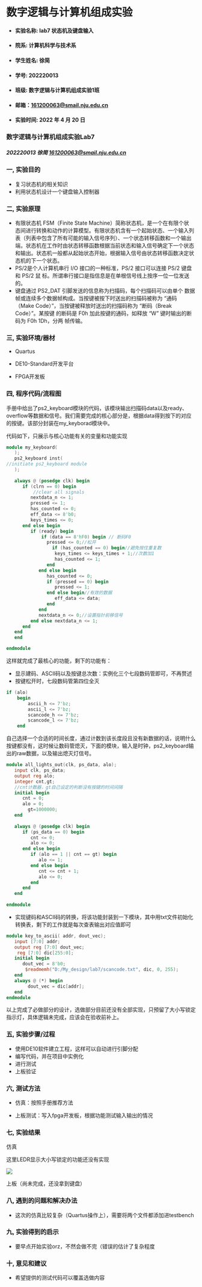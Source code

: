 # 数字逻辑与计算机组成实验

- #### 实验名称: lab7  状态机及键盘输入



- #### 院系: 计算机科学与技术系



- #### 学生姓名: 徐简



- #### 学号: 202220013



- #### 班级: 数字逻辑与计算机组成实验1班



- #### 邮箱：161200063@smail.nju.edu.cn



- #### 实验时间: 2022 年 4 月 20 日



































### 数字逻辑与计算机组成实验Lab7

##### 202220013 徐简 161200063@smail.nju.edu.cn



### 一, 实验目的

- 复习状态机的相关知识
- 利用状态机设计一个键盘输入控制器

  

### 二, 实验原理

- 有限状态机 FSM（Finite State Machine）简称状态机，是一个在有限个状 态间进行转换和动作的计算模型。有限状态机含有一个起始状态、一个输入列 表（列表中包含了所有可能的输入信号序列）、一个状态转移函数和一个输出 端，状态机在工作时由状态转移函数根据当前状态和输入信号确定下一个状态 和输出。状态机一般都从起始状态开始，根据输入信号由状态转移函数决定状 态机的下一个状态。
-  PS/2是个人计算机串行 I/O 接口的一种标准，PS/2 接口可以连接 PS/2 键盘和 PS/2 鼠 标。所谓串行接口是指信息是在单根信号线上按序一位一位发送的。
- 键盘通过 PS2_DAT 引脚发送的信息称为扫描码，每个扫描码可以由单个 数据帧或连续多个数据帧构成。当按键被按下时送出的扫描码被称为 “通码 （Make Code）”，当按键被释放时送出的扫描码称为 “断码（Break Code）”。某按键 的断码是 F0h 加此按键的通码，如释放 “W” 键时输出的断码为 F0h 1Dh，分两 帧传输。

### 三, 实验环境/器材

- Quartus
- DE10-Standard开发平台 

- FPGA开发板



### 四, 程序代码/流程图

手册中给出了ps2_keyboard模块的代码，该模块输出扫描码data以及ready、overflow等数据和信号。我们需要完成的核心部分是，根据data得到按下的对应的按键。该部分封装在my_keyborad模块中。

代码如下，只展示与核心功能有关的变量和功能实现

```verilog
module my_keyboard(
   );
   ps2_keyboard inst(
//initiate ps2_keyboard module
   );
   
   always @ (posedge clk) begin
      if (clrn == 0) begin
          //clear all signals
         nextdata_n <= 1;
         pressed <= 1;
         has_counted <= 0;
         eff_data <= 8'b0;
         keys_times <= 0;
      end else begin
         if (ready) begin 
             if (data == 8'hF0) begin // 断码F0
               pressed <= 0;//松开
                 if (has_counted == 0) begin//避免按住重复数
                  keys_times <= keys_times + 1;//次数加1
                  has_counted <= 1;
               end 
            end else begin
               has_counted <= 0;
               if (pressed == 0) begin
                  pressed <= 1;
               end else begin//有效的数据
                  eff_data <= data;
               end
            end
            nextdata_n <= 0;//设置指针前移信号 
         end else nextdata_n <= 1;     
      end
   end
   end

endmodule 
```

这样就完成了最核心的功能，剩下的功能有：

- 显示建码、ASCII码以及按键总次数：实例化三个七段数码管即可，不再赘述
- 按键松开时，七段数码管第四位全灭

```verilog
if (alo) 
    begin 
        ascii_h <= 7'bz;
        ascii_l <= 7'bz;
        scancode_h <= 7'bz;
        scancode_l <= 7'bz;
	end 
```

自己选择一个合适的时间长度，通过计数到该长度段且没有新数据的话，说明什么按键都没有，这时候让数码管熄灭，下面的模块，输入是时钟，ps2_keyboard输出的raw数据，以及输出熄灭灯信号。

```verilog
module all_lights_out(clk, ps_data, alo);
   input clk, ps_data;
   output reg alo;
   integer cnt,gt;
   //cnt计数器，gt自己设定的判断没有按键的时间间隔
   initial begin
      cnt = 0;
      alo = 0;
		gt=1000000;
   end
   
   always @ (posedge clk) begin
      if (ps_data == 0) begin
         cnt <= 0;
         alo <= 0;
      end else begin
         if (alo == 1 || cnt == gt) begin
            alo <= 1;
         end else begin
            cnt <= cnt + 1;
            alo <= 0;
         end
      end
   end
   
endmodule 
```

- 实现键码和ASCII码的转换，将该功能封装到一下模块，其中用txt文件初始化转换表，剩下的工作就是每次查表输出对应值即可

```verilog
module key_to_ascii( addr, dout_vec);
   input [7:0] addr;
   output reg [7:0] dout_vec;
    reg [7:0] dic[255:0];
   initial begin
      dout_vec = 8'b0;
       $readmemh("D:/My_design/lab7/scancode.txt", dic, 0, 255);
   end   
   always @ (*) begin
		dout_vec = dic[addr];
   end
endmodule
```

以上完成了必做部分的设计，选做部分目前还没有全部实现，只预留了大小写锁定指示灯，具体逻辑未完成，应该会在验收前补上。

### 五, 实验步骤/过程

- 使用DE10软件建立工程，这样可以自动进行引脚分配
- 编写代码，并在项目中实例化
- 进行测试
- 上板验证

### 六, 测试方法

- 仿真：按照手册推荐方法     

- 上板测试：写入fpga开发板，根据功能测试输入输出的情况

### 七, 实验结果

仿真

这里LEDR显示大小写锁定的功能还没有实现

![](.\pic\1.png)

上板（尚未完成，还没拿到键盘）

### 八, 遇到的问题和解决办法

- 这次的仿真比较复杂（Quartus操作上），需要将两个文件都添加进testbench

### 九, 实验得到的启示

- 要早点开始实验orz，不然会做不完（错误的估计了复杂程度

### 十, 意见和建议

- 希望提供的测试代码可以覆盖选做内容